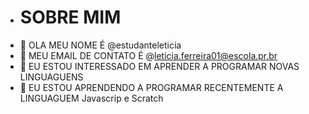 - # SOBRE MIM
- 👋 OLA MEU NOME É @estudanteleticia
- 👀 MEU EMAIL DE CONTATO É @leticia.ferreira01@escola.pr.br
- 🌱 EU ESTOU INTERESSADO EM APRENDER A PROGRAMAR NOVAS LINGUAGUENS
- 💞️ EU ESTOU APRENDENDO A PROGRAMAR RECENTEMENTE A LINGUAGUEM Javascrip e Scratch
